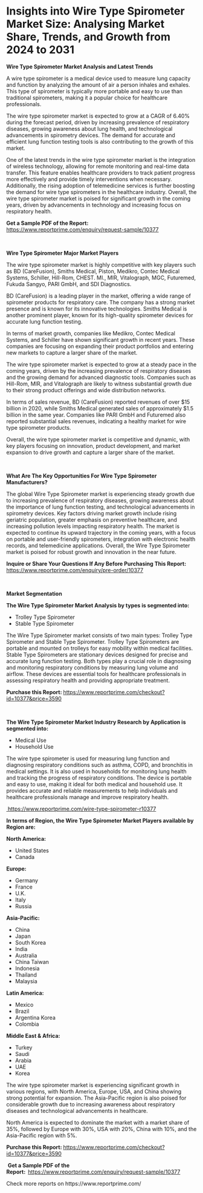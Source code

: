 <p><h1>Insights into Wire Type Spirometer Market Size: Analysing Market Share, Trends, and Growth from 2024 to 2031</h1></p><p><strong>Wire Type Spirometer Market Analysis and Latest Trends</strong></p>
<p><p>A wire type spirometer is a medical device used to measure lung capacity and function by analyzing the amount of air a person inhales and exhales. This type of spirometer is typically more portable and easy to use than traditional spirometers, making it a popular choice for healthcare professionals.</p><p>The wire type spirometer market is expected to grow at a CAGR of 6.40% during the forecast period, driven by increasing prevalence of respiratory diseases, growing awareness about lung health, and technological advancements in spirometry devices. The demand for accurate and efficient lung function testing tools is also contributing to the growth of this market.</p><p>One of the latest trends in the wire type spirometer market is the integration of wireless technology, allowing for remote monitoring and real-time data transfer. This feature enables healthcare providers to track patient progress more effectively and provide timely interventions when necessary. Additionally, the rising adoption of telemedicine services is further boosting the demand for wire type spirometers in the healthcare industry. Overall, the wire type spirometer market is poised for significant growth in the coming years, driven by advancements in technology and increasing focus on respiratory health.</p></p>
<p><strong>Get a Sample PDF of the Report:&nbsp;</strong> <a href="https://www.reportprime.com/enquiry/request-sample/10377">https://www.reportprime.com/enquiry/request-sample/10377</a></p>
<p>&nbsp;</p>
<p><strong>Wire Type Spirometer Major Market Players</strong></p>
<p><p>The wire type spirometer market is highly competitive with key players such as BD (CareFusion), Smiths Medical, Piston, Medikro, Contec Medical Systems, Schiller, Hill-Rom, CHEST. MI., MIR, Vitalograph, MGC, Futuremed, Fukuda Sangyo, PARI GmbH, and SDI Diagnostics. </p><p>BD (CareFusion) is a leading player in the market, offering a wide range of spirometer products for respiratory care. The company has a strong market presence and is known for its innovative technologies. Smiths Medical is another prominent player, known for its high-quality spirometer devices for accurate lung function testing. </p><p>In terms of market growth, companies like Medikro, Contec Medical Systems, and Schiller have shown significant growth in recent years. These companies are focusing on expanding their product portfolios and entering new markets to capture a larger share of the market. </p><p>The wire type spirometer market is expected to grow at a steady pace in the coming years, driven by the increasing prevalence of respiratory diseases and the growing demand for advanced diagnostic tools. Companies such as Hill-Rom, MIR, and Vitalograph are likely to witness substantial growth due to their strong product offerings and wide distribution networks. </p><p>In terms of sales revenue, BD (CareFusion) reported revenues of over $15 billion in 2020, while Smiths Medical generated sales of approximately $1.5 billion in the same year. Companies like PARI GmbH and Futuremed also reported substantial sales revenues, indicating a healthy market for wire type spirometer products. </p><p>Overall, the wire type spirometer market is competitive and dynamic, with key players focusing on innovation, product development, and market expansion to drive growth and capture a larger share of the market.</p></p>
<p>&nbsp;</p>
<p><strong>What Are The Key Opportunities For Wire Type Spirometer Manufacturers?</strong></p>
<p><p>The global Wire Type Spirometer market is experiencing steady growth due to increasing prevalence of respiratory diseases, growing awareness about the importance of lung function testing, and technological advancements in spirometry devices. Key factors driving market growth include rising geriatric population, greater emphasis on preventive healthcare, and increasing pollution levels impacting respiratory health. The market is expected to continue its upward trajectory in the coming years, with a focus on portable and user-friendly spirometers, integration with electronic health records, and telemedicine applications. Overall, the Wire Type Spirometer market is poised for robust growth and innovation in the near future.</p></p>
<p><strong>Inquire or Share Your Questions If Any Before Purchasing This Report:</strong> <a href="https://www.reportprime.com/enquiry/pre-order/10377">https://www.reportprime.com/enquiry/pre-order/10377</a></p>
<p>&nbsp;</p>
<p><strong>Market Segmentation</strong></p>
<p><strong>The Wire Type Spirometer Market Analysis by types is segmented into:</strong></p>
<p><ul><li>Trolley Type Spirometer</li><li>Stable Type Spirometer</li></ul></p>
<p><p>The Wire Type Spirometer market consists of two main types: Trolley Type Spirometer and Stable Type Spirometer. Trolley Type Spirometers are portable and mounted on trolleys for easy mobility within medical facilities. Stable Type Spirometers are stationary devices designed for precise and accurate lung function testing. Both types play a crucial role in diagnosing and monitoring respiratory conditions by measuring lung volume and airflow. These devices are essential tools for healthcare professionals in assessing respiratory health and providing appropriate treatment.</p></p>
<p><strong>Purchase this Report:&nbsp;</strong><a href="https://www.reportprime.com/checkout?id=10377&price=3590">https://www.reportprime.com/checkout?id=10377&price=3590</a></p>
<p>&nbsp;</p>
<p><strong>The Wire Type Spirometer Market Industry Research by Application is segmented into:</strong></p>
<p><ul><li>Medical Use</li><li>Household Use</li></ul></p>
<p><p>The wire type spirometer is used for measuring lung function and diagnosing respiratory conditions such as asthma, COPD, and bronchitis in medical settings. It is also used in households for monitoring lung health and tracking the progress of respiratory conditions. The device is portable and easy to use, making it ideal for both medical and household use. It provides accurate and reliable measurements to help individuals and healthcare professionals manage and improve respiratory health.</p></p>
<p><a href="https://www.reportprime.com/wire-type-spirometer-r10377">&nbsp;https://www.reportprime.com/wire-type-spirometer-r10377</a></p>
<p><strong>In terms of Region, the Wire Type Spirometer Market Players available by Region are:</strong></p>
<p>
    <p> <strong> North America: </strong>
        <ul>
            <li>United States</li>
            <li>Canada</li>
        </ul>
        </p> 
    <p> <strong> Europe: </strong>
        <ul>
            <li>Germany</li>
            <li>France</li>
            <li>U.K.</li>
            <li>Italy</li>
            <li>Russia</li>
        </ul>
        </p> 
    <p> <strong> Asia-Pacific: </strong>
        <ul>
            <li>China</li>
            <li>Japan</li>
            <li>South Korea</li>
            <li>India</li>
            <li>Australia</li>
            <li>China Taiwan</li>
            <li>Indonesia</li>
            <li>Thailand</li>
            <li>Malaysia</li>
        </ul>
        </p> 
    <p> <strong> Latin America: </strong>
        <ul>
            <li>Mexico</li>
            <li>Brazil</li>
            <li>Argentina Korea</li>
            <li>Colombia</li>
        </ul>
        </p> 
    <p> <strong> Middle East & Africa: </strong>
        <ul>
            <li>Turkey</li>
            <li>Saudi</li>
            <li>Arabia</li>
            <li>UAE</li>
            <li>Korea</li>
        </ul>
    </p>
    </p>
<p><p>The wire type spirometer market is experiencing significant growth in various regions, with North America, Europe, USA, and China showing strong potential for expansion. The Asia-Pacific region is also poised for considerable growth due to increasing awareness about respiratory diseases and technological advancements in healthcare.</p><p>North America is expected to dominate the market with a market share of 35%, followed by Europe with 30%, USA with 20%, China with 10%, and the Asia-Pacific region with 5%.</p></p>
<p><strong>Purchase this Report: </strong><a href="https://www.reportprime.com/checkout?id=10377&price=3590">https://www.reportprime.com/checkout?id=10377&price=3590</a></p>
<p>&nbsp;<strong>Get a Sample PDF of the Report:&nbsp;&nbsp;</strong><a href="https://www.reportprime.com/enquiry/request-sample/10377">https://www.reportprime.com/enquiry/request-sample/10377</a></p>
<p><strong></strong></p>
<p>Check more reports on https://www.reportprime.com/</p>